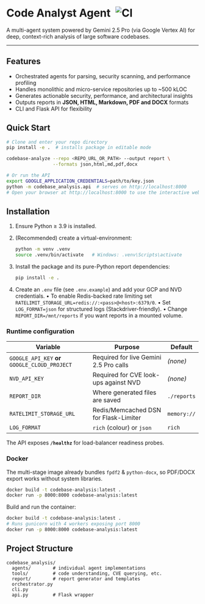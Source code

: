 # Code Analyst Agent &nbsp;![CI](https://github.com/anythingai/code-analyst-agent/actions/workflows/ci.yml/badge.svg)

A multi-agent system powered by Gemini 2.5 Pro (via Google Vertex AI) for deep, context-rich analysis of large software codebases.

---

## Features

* Orchestrated agents for parsing, security scanning, and performance profiling
* Handles monolithic and micro-service repositories up to ~500 kLOC
* Generates actionable security, performance, and architectural insights
* Outputs reports in **JSON, HTML, Markdown, PDF and DOCX** formats
* CLI and Flask API for flexibility

## Quick Start

```bash
# Clone and enter your repo directory
pip install -e .  # installs package in editable mode

codebase-analyze --repo <REPO_URL_OR_PATH> --output report \
                 --formats json,html,md,pdf,docx

# Or run the API
export GOOGLE_APPLICATION_CREDENTIALS=path/to/key.json
python -m codebase_analysis.api  # serves on http://localhost:8000
# Open your browser at http://localhost:8000 to use the interactive web UI.
```

## Installation

1. Ensure Python ≥ 3.9 is installed.
2. (Recommended) create a virtual-environment:

   ```bash
   python -m venv .venv
   source .venv/bin/activate   # Windows: .venv\Scripts\activate
   ```

3. Install the package and its pure-Python report dependencies:

   ```bash
   pip install -e .
   ```

4. Create an `.env` file (see `.env.example`) and add your GCP and NVD credentials.
   • To enable Redis-backed rate limiting set `RATELIMIT_STORAGE_URL=redis://:<pass>@<host>:6379/0`.
   • Set `LOG_FORMAT=json` for structured logs (Stackdriver-friendly).
   • Change `REPORT_DIR=/mnt/reports` if you want reports in a mounted volume.

### Runtime configuration

| Variable | Purpose | Default |
| -------- | ------- | ------- |
| `GOOGLE_API_KEY` **or** `GOOGLE_CLOUD_PROJECT` | Required for live Gemini 2.5 Pro calls | *(none)* |
| `NVD_API_KEY` | Required for CVE look-ups against NVD | *(none)* |
| `REPORT_DIR` | Where generated files are saved | `./reports` |
| `RATELIMIT_STORAGE_URL` | Redis/Memcached DSN for Flask-Limiter | `memory://` |
| `LOG_FORMAT` | `rich` (colour) or `json` | `rich` |

The API exposes **`/healthz`** for load-balancer readiness probes.

### Docker

The multi-stage image already bundles `fpdf2` & `python-docx`, so PDF/DOCX export works without system libraries.

```bash
docker build -t codebase-analysis:latest .
docker run -p 8000:8000 codebase-analysis:latest
```

 Build and run the container:

```bash
docker build -t codebase-analysis:latest .
# Runs gunicorn with 4 workers exposing port 8000
docker run -p 8000:8000 codebase-analysis:latest
```

## Project Structure

``` text
codebase_analysis/
  agents/        # individual agent implementations
  tools/         # code understanding, CVE querying, etc.
  report/        # report generator and templates
  orchestrator.py
  cli.py
  api.py         # Flask wrapper
```

